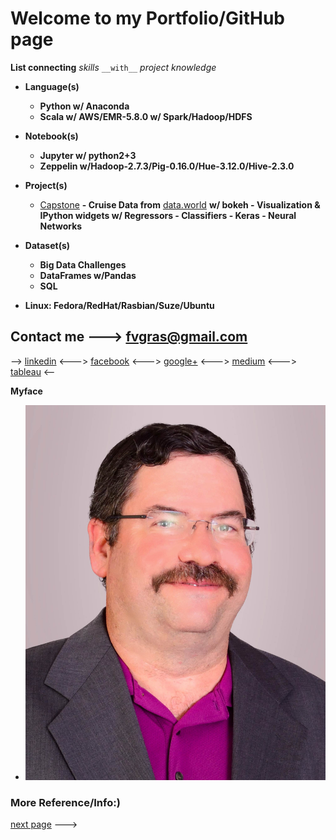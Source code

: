 # Welcome to my Portfolio/GitHub page 

**List connecting** _skills_ `__with__` *project knowledge*
* **Language(s)**
  * **Python w/ Anaconda**
  * **Scala w/ AWS/EMR-5.8.0 w/ Spark/Hadoop/HDFS**
* **Notebook(s)**
  * **Jupyter w/ python2+3**
  * **Zeppelin w/Hadoop-2.7.3/Pig-0.16.0/Hue-3.12.0/Hive-2.3.0**
* **Project(s)**
  * [Capstone](https://github.com/fvgras/cruise-ship-proj/) **- Cruise Data from** [data.world](https://data.world/brandon-telle/cruise-ship-locations) **w/ bokeh - Visualization & IPython widgets w/ Regressors - Classifiers - Keras - Neural Networks**
* **Dataset(s)**
  * **Big Data Challenges**
  * **DataFrames w/Pandas**
  * **SQL**

* **Linux: Fedora/RedHat/Rasbian/Suze/Ubuntu**

## Contact me ---> [fvgras@gmail.com](mailto:fvgras@gmail.com) 
--> [linkedin](https://linkedin.com/in/fredgras) <---> [facebook](https://www.facebook.com/fred.gras.31) <---> [google+](https://plus.google.com/+FredGras123) <---> [medium](https://medium.com/@fvgras) <---> [tableau](https://public.tableau.com/profile/fred.gras#!/) <--

**Myface**
* ![Myface](./images/gras-fred2_pp.jpg)

### More Reference/Info:)
[next page](./reference.md) --->
